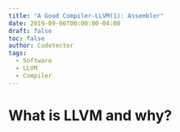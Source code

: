 ```yaml
---
title: "A Good Compiler-LLVM(1): Assembler"
date: 2019-09-06T00:00:00-04:00
draft: false
toc: false
author: Codetector
tags: 
  - Software
  - LLVM
  - Compiler
---
```


# What is LLVM and why?

